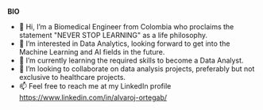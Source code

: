 **BIO**
 
- 👋 Hi, I’m a Biomedical Engineer from Colombia who proclaims the statement "NEVER STOP LEARNING" as a life philosophy.
- 👀 I’m interested in Data Analytics, looking forward to get into the Machine Learning and AI fields in the future.
- 🌱 I’m currently learning the required skills to become a Data Analyst.
- 💞️ I’m looking to collaborate on data analysis projects, preferably but not exclusive to healthcare projects.
- 📫 Feel free to reach me at my LinkedIn profile https://www.linkedin.com/in/alvaroj-ortegab/

